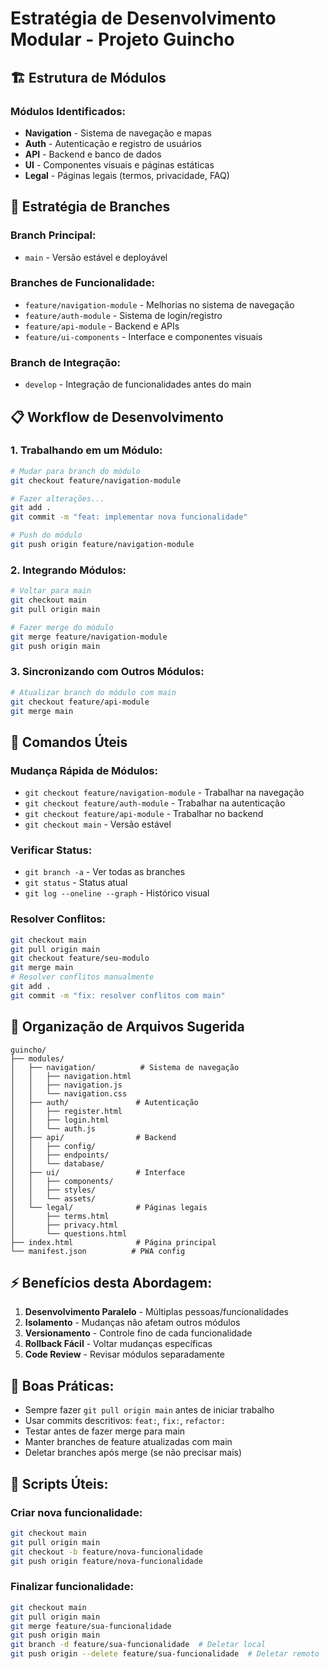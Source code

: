 # Estratégia de Desenvolvimento Modular - Projeto Guincho

## 🏗️ Estrutura de Módulos

### Módulos Identificados:
- **Navigation** - Sistema de navegação e mapas
- **Auth** - Autenticação e registro de usuários  
- **API** - Backend e banco de dados
- **UI** - Componentes visuais e páginas estáticas
- **Legal** - Páginas legais (termos, privacidade, FAQ)

## 🌲 Estratégia de Branches

### Branch Principal:
- `main` - Versão estável e deployável

### Branches de Funcionalidade:
- `feature/navigation-module` - Melhorias no sistema de navegação
- `feature/auth-module` - Sistema de login/registro  
- `feature/api-module` - Backend e APIs
- `feature/ui-components` - Interface e componentes visuais

### Branch de Integração:
- `develop` - Integração de funcionalidades antes do main

## 📋 Workflow de Desenvolvimento

### 1. Trabalhando em um Módulo:
```bash
# Mudar para branch do módulo
git checkout feature/navigation-module

# Fazer alterações...
git add .
git commit -m "feat: implementar nova funcionalidade"

# Push do módulo
git push origin feature/navigation-module
```

### 2. Integrando Módulos:
```bash
# Voltar para main
git checkout main
git pull origin main

# Fazer merge do módulo
git merge feature/navigation-module
git push origin main
```

### 3. Sincronizando com Outros Módulos:
```bash
# Atualizar branch do módulo com main
git checkout feature/api-module
git merge main
```

## 🔄 Comandos Úteis

### Mudança Rápida de Módulos:
- `git checkout feature/navigation-module` - Trabalhar na navegação
- `git checkout feature/auth-module` - Trabalhar na autenticação
- `git checkout feature/api-module` - Trabalhar no backend
- `git checkout main` - Versão estável

### Verificar Status:
- `git branch -a` - Ver todas as branches
- `git status` - Status atual
- `git log --oneline --graph` - Histórico visual

### Resolver Conflitos:
```bash
git checkout main
git pull origin main
git checkout feature/seu-modulo
git merge main
# Resolver conflitos manualmente
git add .
git commit -m "fix: resolver conflitos com main"
```

## 📁 Organização de Arquivos Sugerida

```
guincho/
├── modules/
│   ├── navigation/          # Sistema de navegação
│   │   ├── navigation.html
│   │   ├── navigation.js
│   │   └── navigation.css
│   ├── auth/               # Autenticação
│   │   ├── register.html
│   │   ├── login.html
│   │   └── auth.js
│   ├── api/                # Backend
│   │   ├── config/
│   │   ├── endpoints/
│   │   └── database/
│   ├── ui/                 # Interface
│   │   ├── components/
│   │   ├── styles/
│   │   └── assets/
│   └── legal/              # Páginas legais
│       ├── terms.html
│       ├── privacy.html
│       └── questions.html
├── index.html              # Página principal
└── manifest.json          # PWA config
```

## ⚡ Benefícios desta Abordagem:

1. **Desenvolvimento Paralelo** - Múltiplas pessoas/funcionalidades
2. **Isolamento** - Mudanças não afetam outros módulos
3. **Versionamento** - Controle fino de cada funcionalidade
4. **Rollback Fácil** - Voltar mudanças específicas
5. **Code Review** - Revisar módulos separadamente

## 🚨 Boas Práticas:

- Sempre fazer `git pull origin main` antes de iniciar trabalho
- Usar commits descritivos: `feat:`, `fix:`, `refactor:`
- Testar antes de fazer merge para main
- Manter branches de feature atualizadas com main
- Deletar branches após merge (se não precisar mais)

## 🔧 Scripts Úteis:

### Criar nova funcionalidade:
```bash
git checkout main
git pull origin main  
git checkout -b feature/nova-funcionalidade
git push origin feature/nova-funcionalidade
```

### Finalizar funcionalidade:
```bash
git checkout main
git pull origin main
git merge feature/sua-funcionalidade
git push origin main
git branch -d feature/sua-funcionalidade  # Deletar local
git push origin --delete feature/sua-funcionalidade  # Deletar remoto
```